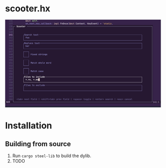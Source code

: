 # scooter.hx

![scooter.hx preview](media/scooter-hx-preview.png)

# Installation

## Building from source

1. Run `cargo steel-lib` to build the dylib.
1. TODO
